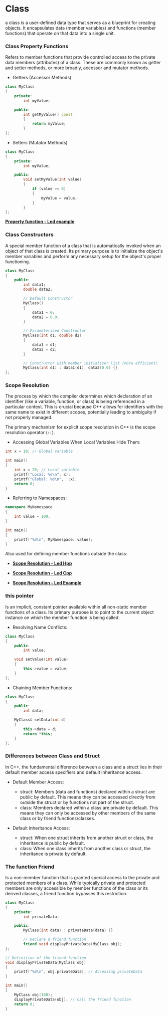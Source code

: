 # Class

a class is a user-defined data type that serves as a blueprint for creating
objects. It encapsulates data (member variables) and functions (member
functions) that operate on that data into a single unit.

### Class Property Functions 

Refers to member functions that provide controlled access to the private data
members (attributes) of a class. These are commonly known as getter and setter
methods, or more broadly, accessor and mutator methods.

- Getters (Accessor Methods)

```Cpp
class MyClass
{
    private:
        int myValue;

    public:
        int getMyValue() const
        { 
            return myValue;
        }
};
```

- Setters (Mutator Methods)

```cpp
class MyClass
{
    private:
        int myValue;

    public:
        void setMyValue(int value)
        { 
            if (value >= 0)
            {
                myValue = value;
            }
        }
};
```

**[Property function - Led example](App/Src/property_fn.cpp)**

### Class Constructors

A special member function of a class that is automatically invoked when an
object of that class is created. Its primary purpose is to initialize the
object's member variables and perform any necessary setup for the object's
proper functioning. 

```cpp
class MyClass
{
    public:
        int data1;
        double data2;

        // Default Constructor
        MyClass()
        {
            data1 = 0;
            data2 = 0.0;
        }

        // Parameterized Constructor
        MyClass(int d1, double d2)
        {
            data1 = d1;
            data2 = d2;
        }

        // Constructor with member initializer list (more efficient)
        MyClass(int d1) : data1(d1), data2(0.0) {}
};
```

### Scope Resolution

The process by which the compiler determines which declaration of an identifier
(like a variable, function, or class) is being referenced in a particular
context. This is crucial because C++ allows for identifiers with the same name
to exist in different scopes, potentially leading to ambiguity if not properly
managed.

The primary mechanism for explicit scope resolution in C++ is the scope
resolution operator (`::`).

- Accessing Global Variables When Local Variables Hide Them:

```cpp
int x = 10; // Global variable

int main()
{
    int x = 20; // Local variable
    printf("Local: %d\n", x);
    printf("Global: %d\n", ::x);
    return 0;
}
```

- Referring to Namespaces:

```cpp
namespace MyNamespace
{
    int value = 100;
}

int main()
{
    printf("%d\n", MyNamespace::value);
}
```

Also used for defining member functions outside the class:

- **[Scope Resolution - Led Hpp](App/Inc/led.hpp)**

- **[Scope Resolution - Led Cpp](App/Src/led.cpp)**

- **[Scope Resolution - Led Example](App/Src/scope.cpp)**

### this pointer

Is an implicit, constant pointer available within all non-static member
functions of a class. Its primary purpose is to point to the current object
instance on which the member function is being called. 

- Resolving Name Conflicts:

```cpp
class MyClass
{
    public:
        int value;

    void setValue(int value)
    {
        this->value = value; 
    }
};
```

- Chaining Member Functions:

```cpp
class MyClass
{
    public:
        int data;

    MyClass& setData(int d)
    {
        this->data = d;
        return *this;
    }
};
```

### Differences between Class and Struct

In C++, the fundamental difference between a class and a struct lies in their
default member access specifiers and default inheritance access.

- Default Member Access:
    - struct: Members (data and functions) declared within a struct are public by
    default. This means they can be accessed directly from outside the struct or by
    functions not part of the struct. 
    - class: Members declared within a class are
    private by default. This means they can only be accessed by other members of the
    same class or by friend functions/classes.

- Default Inheritance Access:
    - struct: When one struct inherits from another struct
    or class, the inheritance is public by default. 
    - class: When one class inherits from another class or struct, the
    inheritance is private by default.

### The function Friend

Is a non-member function that is granted special access to the private and
protected members of a class. While typically private and protected members are
only accessible by member functions of the class or its derived classes, a
friend function bypasses this restriction. 

```cpp
class MyClass
{
    private:
        int privateData;

    public:
        MyClass(int data) : privateData(data) {}

        // Declare a friend function
        friend void displayPrivateData(MyClass obj);
};

// Definition of the friend function
void displayPrivateData(MyClass obj)
{
    printf("%d\n", obj.privateData); // Accessing privateData
}

int main()
{
    MyClass obj(100);
    displayPrivateData(obj); // Call the friend function
    return 0;
}
```